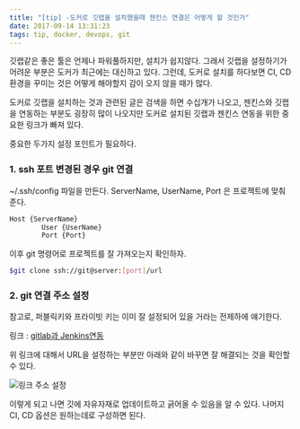```yaml
---
title: "[tip] -도커로 깃랩을 설치했을때 젠킨스 연결은 어떻게 할 것인가"
date: 2017-09-14 13:31:23
tags: tip, docker, devops, git
---
```


깃랩같은 좋은 툴은 언제나 파워풀하지만, 설치가 쉽지않다. 그래서 깃랩을 설정하기가 어려운 부분은 도커가 최근에는 대신하고 있다.
그런데, 도커로 설치를 하다보면 CI, CD 환경을 꾸미는 것은 어떻게 해야할지 감이 오지 않을 때가 많다.

도커로 깃랩을 설치하는 것과 관련된 글은 검색을 하면 수십개가 나오고, 젠킨스와 깃랩을 연동하는 부분도 굉장히 많이 나오지만 도커로 설치된 깃랩과 젠킨스 연동을 위한 중요한 링크가 빠져 있다.

중요한 두가지 설정 포인트가 필요하다.

### 1. ssh 포트 변경된 경우 git 연결
~/.ssh/config 파일을 만든다.
ServerName, UserName, Port 은 프로젝트에 맞춰 준다.
```bash
Host {ServerName}
        User {UserName}
        Port {Port}
```
이후 git 명령어로 프로젝트를 잘 가져오는지 확인하자.

```bash
$git clone ssh://git@server:[port]/url 
```

### 2. git 연결 주소 설정
참고로, 퍼블릭키와 프라이빗 키는 이미 잘 설정되어 있을 거라는 전제하에 얘기한다.

링크 : [gitlab과 Jenkins연동](http://egloos.zum.com/mcchae/v/11246199)

위 링크에 대해서 URL을 설정하는 부분만 아래와 같이 바꾸면 잘 해결되는 것을 확인할 수 있다.

![링크 주소 설정](/images/sourcecodemgmt.png)

이렇게 되고 나면 깃에 자유자재로 업데이트하고 긁어올 수 있음을 알 수 있다. 나머지 CI, CD 옵션은 원하는데로 구성하면 된다.
